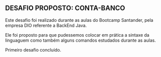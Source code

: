 ## DESAFIO PROPOSTO: CONTA-BANCO

Este desafio foi realizado durante as aulas do Bootcamp Santander, pela empresa DIO referente a BackEnd Java.

Ele foi proposto para que pudessemos colocar em prática a sintaxe da linguaguem como também alguns comandos estudados durante as aulas.

Primeiro desafio concluído.